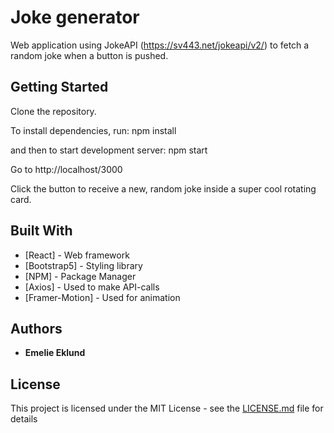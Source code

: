 # Joke generator

Web application using JokeAPI (https://sv443.net/jokeapi/v2/) to fetch a random joke when a button is pushed.

## Getting Started
Clone the repository.

To install dependencies, run:
npm install

and then to start development server:
npm start

Go to http://localhost/3000

Click the button to receive a new, random joke inside a super cool rotating card. 


## Built With

* [React] - Web framework
* [Bootstrap5] - Styling library
* [NPM] - Package Manager
* [Axios] - Used to make API-calls
* [Framer-Motion] - Used for animation


## Authors

* **Emelie Eklund** 

## License

This project is licensed under the MIT License - see the [LICENSE.md](LICENSE.md) file for details
